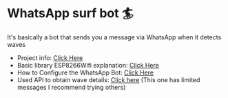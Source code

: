 # WhatsApp surf bot :surfer:
 It's basically a bot that sends you a message via WhatsApp when it detects waves
* Project info: [Click Here](https://RandomNerdTutorials.com/esp8266-nodemcu-https-requests/ )
* Basic library ESP8266Wifi explanation: [Click Here](https://esp8266-arduino-spanish.readthedocs.io/es/latest/esp8266wifi/readme.html)
* How to Configure the WhatsApp Bot: [Click Here](https://randomnerdtutorials.com/esp8266-nodemcu-send-messages-whatsapp/)
* Used API to obtain wave details: [Click here](https://open-meteo.com/) (This one has limited messages I recommend trying others)

